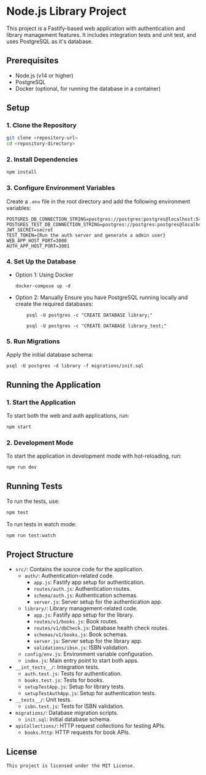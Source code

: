 # Node.js Library Project

This project is a Fastify-based web application with authentication and library management features. It includes integration tests and unit test, and uses PostgreSQL as it's database.

## Prerequisites

- Node.js (v14 or higher)
- PostgreSQL
- Docker (optional, for running the database in a container)

## Setup

### 1. Clone the Repository

```sh
git clone <repository-url>
cd <repository-directory>
```

### 2. Install Dependencies
```sh
npm install
```
### 3. Configure Environment Variables
Create a `.env` file in the root directory and add the following environment variables:

```
POSTGRES_DB_CONNECTION_STRING=postgres://postgres:postgres@localhost:5432/library
POSTGRES_TEST_DB_CONNECTION_STRING=postgres://postgres:postgres@localhost:5432/library_test
JWT_SECRET=secret
TEST_TOKEN={Run the auth server and generate a admin user} 
WEB_APP_HOST_PORT=3000
AUTH_APP_HOST_PORT=3001
```

### 4. Set Up the Database
 - Option 1: Using Docker
    ```
    docker-compose up -d
    ```
 - Option 2: Manually
 Ensure you have PostgreSQL running locally and create the required databases:
    ```
        psql -U postgres -c "CREATE DATABASE library;"

        psql -U postgres -c "CREATE DATABASE library_test;"
    ```

### 5. Run Migrations
Apply the initial database schema:
```
psql -U postgres -d library -f migrations/init.sql
```  

## Running the Application

### 1. Start the Application

To start both the web and auth applications, run:

```sh
npm start
```

### 2. Development Mode

To start the application in development mode with hot-reloading, run:

```sh
npm run dev
```

## Running Tests

To run the tests, use:

```sh
npm test
```

To run tests in watch mode:

```sh
npm run test:watch
```

## Project Structure

- `src/`: Contains the source code for the application.
  - `auth/`: Authentication-related code.
    - `app.js`: Fastify app setup for authentication.
    - `routes/auth.js`: Authentication routes.
    - `schema/auth.js`: Authentication schemas.
    - `server.js`: Server setup for the authentication app.
  - `library/`: Library management-related code.
    - `app.js`: Fastify app setup for the library.
    - `routes/v1/books.js`: Book routes.
    - `routes/v1/dbCheck.js`: Database health check routes.
    - `schemas/v1/books.js`: Book schemas.
    - `server.js`: Server setup for the library app.
    - `validations/ibsn.js`: ISBN validation.
  - `config/env.js`: Environment variable configuration.
  - `index.js`: Main entry point to start both apps.
- `__int_tests__/`: Integration tests.
  - `auth.test.js`: Tests for authentication.
  - `books.test.js`: Tests for books.
  - `setupTestApp.js`: Setup for library tests.
  - `setupTestAuthApp.js`: Setup for authentication tests.
- `__tests__/`: Unit tests.
  - `isbn.test.js`: Tests for ISBN validation.
- `migrations/`: Database migration scripts.
  - `init.sql`: Initial database schema.
- `apiCollections/`: HTTP request collections for testing APIs.
  - `books.http`: HTTP requests for book APIs.

## License
```
This project is licensed under the MIT License.
```

